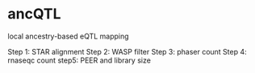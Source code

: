 # ancQTL
local ancestry-based eQTL mapping

Step 1:
STAR alignment
Step 2:
WASP filter
Step 3:
phaser count
Step 4:
rnaseqc count
step5:
PEER and library size

